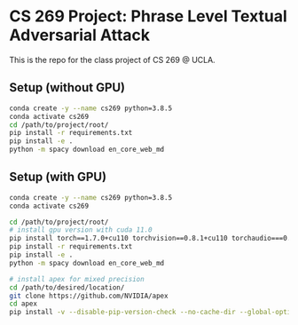 # CS 269 Project: Phrase Level Textual Adversarial Attack

This is the repo for the class project of CS 269 @ UCLA.

## Setup (without GPU)

```bash
conda create -y --name cs269 python=3.8.5
conda activate cs269
cd /path/to/project/root/
pip install -r requirements.txt
pip install -e .
python -m spacy download en_core_web_md
```

## Setup (with GPU)

```bash
conda create -y --name cs269 python=3.8.5
conda activate cs269

cd /path/to/project/root/
# install gpu version with cuda 11.0
pip install torch==1.7.0+cu110 torchvision==0.8.1+cu110 torchaudio===0.7.0 -f https://download.pytorch.org/whl/torch_stable.html
pip install -r requirements.txt
pip install -e .
python -m spacy download en_core_web_md

# install apex for mixed precision
cd /path/to/desired/location/
git clone https://github.com/NVIDIA/apex
cd apex
pip install -v --disable-pip-version-check --no-cache-dir --global-option="--cpp_ext" --global-option="--cuda_ext" ./
```
